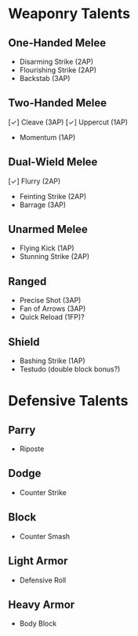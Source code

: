 
# Weaponry Talents

## One-Handed Melee
* Disarming Strike (2AP)
* Flourishing Strike (2AP)
* Backstab (3AP)

## Two-Handed Melee
[✓] Cleave (3AP)
[✓] Uppercut (1AP)
* Momentum (1AP)

## Dual-Wield Melee
[✓] Flurry (2AP)
* Feinting Strike (2AP)
* Barrage (3AP)

## Unarmed Melee
* Flying Kick (1AP)
* Stunning Strike (2AP)

## Ranged
* Precise Shot (3AP)
* Fan of Arrows (3AP)
* Quick Reload (1FP)?

## Shield
* Bashing Strike (1AP)
* Testudo (double block bonus?)

# Defensive Talents

## Parry
* Riposte

## Dodge
* Counter Strike

## Block
* Counter Smash

## Light Armor
* Defensive Roll

## Heavy Armor
* Body Block
